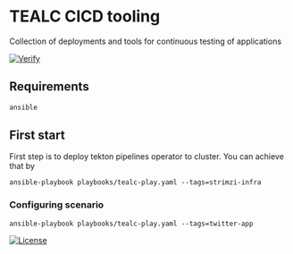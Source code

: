 # TEALC CICD tooling
Collection of deployments and tools for continuous testing of applications

[![Verify](https://github.com/ExcelentProject/tealc/actions/workflows/verify.yaml/badge.svg)](https://github.com/ExcelentProject/tealc/actions/workflows/verify.yaml)

## Requirements
```dockerfile
ansible
```

## First start
First step is to deploy tekton pipelines operator to cluster. You can achieve that by
```
ansible-playbook playbooks/tealc-play.yaml --tags=strimzi-infra
```


### Configuring scenario
```
ansible-playbook playbooks/tealc-play.yaml --tags=twitter-app
```


[![License](https://img.shields.io/badge/License-Apache%202.0-blue.svg)](https://opensource.org/licenses/Apache-2.0)

